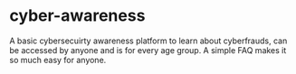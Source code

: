 # cyber-awareness
A basic cybersecuirty awareness platform to learn about cyberfrauds, can be accessed by anyone and is for every age group. A simple FAQ makes it so much easy for anyone.
